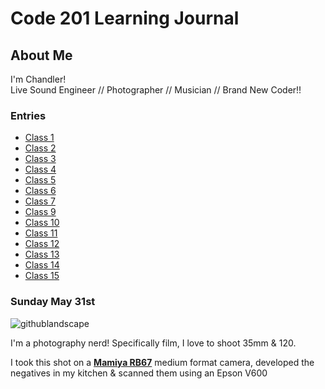 # Code 201 Learning Journal

## About Me
I'm Chandler!    
Live Sound Engineer // Photographer // Musician // Brand New Coder!! 

### Entries
- [Class 1]()
- [Class 2]()
- [Class 3]()
- [Class 4]()
- [Class 5]()
- [Class 6]()
- [Class 7]()
- [Class 9]()
- [Class 10]()
- [Class 11]()
- [Class 12]()
- [Class 13]()
- [Class 14]()
- [Class 15]()


### Sunday May 31st

![githublandscape](chandlerpuckett/documents/projects/codefellows/201/reading-notes/images/tater.jpg)

I'm a photography nerd! Specifically film, I love to shoot 35mm & 120.      

I took this shot on a [**Mamiya RB67**](http://camera-wiki.org/wiki/Mamiya_RB67) medium format camera, developed the negatives in my kitchen & scanned them using an Epson V600






